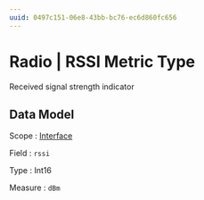 ```yaml
---
uuid: 0497c151-06e8-43bb-bc76-ec6d860fc656
---
```

# Radio | RSSI Metric Type

Received signal strength indicator

## Data Model

Scope
: [Interface](../../scopes/interface.md)

Field
: `rssi`

Type
: Int16

Measure
: `dBm`
